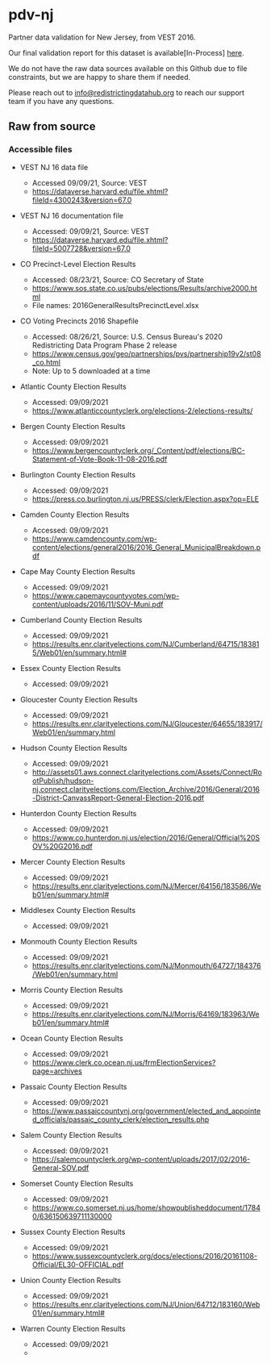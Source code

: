 # pdv-nj
Partner data validation for New Jersey, from VEST 2016. 

Our final validation report for this dataset is available[In-Process] [here](https://redistrictingdatahub.org/dataset/).

We do not have the raw data sources available on this Github due to file constraints, but we are happy to share them if needed. 

Please reach out to info@redistrictingdatahub.org to reach our support team if you have any questions.

## Raw from source

### Accessible files
- VEST NJ 16 data file
  - Accessed 09/09/21, Source: VEST
  - https://dataverse.harvard.edu/file.xhtml?fileId=4300243&version=67.0 
- VEST NJ 16 documentation file
  - Accessed: 09/09/21, Source: VEST
  - https://dataverse.harvard.edu/file.xhtml?fileId=5007728&version=67.0 
- CO Precinct-Level Election Results
  - Accessed: 08/23/21, Source: CO Secretary of State
  - https://www.sos.state.co.us/pubs/elections/Results/archive2000.html 
  - File names: 2016GeneralResultsPrecinctLevel.xlsx
- CO Voting Precincts 2016 Shapefile
  - Accessed: 08/26/21, Source: U.S. Census Bureau's 2020 Redistricting Data Program Phase 2 release
  - https://www.census.gov/geo/partnerships/pvs/partnership19v2/st08_co.html 
  - Note: Up to 5 downloaded at a time
- Atlantic County Election Results
  - Accessed: 09/09/2021
  - https://www.atlanticcountyclerk.org/elections-2/elections-results/
- Bergen County Election Results
  - Accessed: 09/09/2021
  - https://www.bergencountyclerk.org/_Content/pdf/elections/BC-Statement-of-Vote-Book-11-08-2016.pdf
- Burlington County Election Results
  - Accessed: 09/09/2021
  - https://press.co.burlington.nj.us/PRESS/clerk/Election.aspx?op=ELE
- Camden County Election Results
  - Accessed: 09/09/2021
  - https://www.camdencounty.com/wp-content/elections/general2016/2016_General_MunicipalBreakdown.pdf
- Cape May County Election Results
  - Accessed: 09/09/2021
  - https://www.capemaycountyvotes.com/wp-content/uploads/2016/11/SOV-Muni.pdf
- Cumberland County Election Results
  - Accessed: 09/09/2021
  - https://results.enr.clarityelections.com/NJ/Cumberland/64715/183815/Web01/en/summary.html#
- Essex County Election Results
  - Accessed: 09/09/2021

- Gloucester County Election Results
  - Accessed: 09/09/2021
  - https://results.enr.clarityelections.com/NJ/Gloucester/64655/183917/Web01/en/summary.html
- Hudson County Election Results
  - Accessed: 09/09/2021
  - http://assets01.aws.connect.clarityelections.com/Assets/Connect/RootPublish/hudson-nj.connect.clarityelections.com/Election_Archive/2016/General/2016-District-CanvassReport-General-Election-2016.pdf
- Hunterdon County Election Results
  - Accessed: 09/09/2021
  - https://www.co.hunterdon.nj.us/election/2016/General/Official%20SOV%20G2016.pdf
- Mercer County Election Results
  - Accessed: 09/09/2021
  - https://results.enr.clarityelections.com/NJ/Mercer/64156/183586/Web01/en/summary.html#
- Middlesex County Election Results
  - Accessed: 09/09/2021

- Monmouth County Election Results
  - Accessed: 09/09/2021
  - https://results.enr.clarityelections.com/NJ/Monmouth/64727/184376/Web01/en/summary.html
- Morris County Election Results
  - Accessed: 09/09/2021
  - https://results.enr.clarityelections.com/NJ/Morris/64169/183963/Web01/en/summary.html#
- Ocean County Election Results
  - Accessed: 09/09/2021
  - https://www.clerk.co.ocean.nj.us/frmElectionServices?page=archives
- Passaic County Election Results
  - Accessed: 09/09/2021
  - https://www.passaiccountynj.org/government/elected_and_appointed_officials/passaic_county_clerk/election_results.php
- Salem County Election Results
  - Accessed: 09/09/2021
  - https://salemcountyclerk.org/wp-content/uploads/2017/02/2016-General-SOV.pdf
- Somerset County Election Results
  - Accessed: 09/09/2021
  - https://www.co.somerset.nj.us/home/showpublisheddocument/17840/636150639711130000
- Sussex County Election Results
  - Accessed: 09/09/2021
  - https://www.sussexcountyclerk.org/docs/elections/2016/20161108-Official/EL30-OFFICIAL.pdf
- Union County Election Results
  - Accessed: 09/09/2021
  - https://results.enr.clarityelections.com/NJ/Union/64712/183160/Web01/en/summary.html#
- Warren County Election Results
  - Accessed: 09/09/2021
  - 
